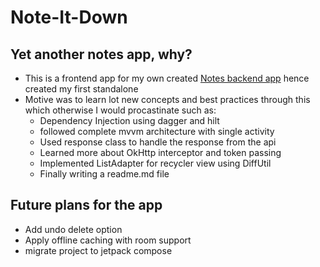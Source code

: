 # Note-It-Down
## Yet another notes app, why?
- This is a frontend app for my own created [Notes backend app](https://github.com/AnanjayGurjar/NotesBackendApp) hence created my first standalone
- Motive was to learn lot new concepts and best practices through this which otherwise I would procastinate such as:
  - Dependency Injection using dagger and hilt
  - followed complete mvvm architecture with single activity
  - Used response class to handle the response from the api
  - Learned more about OkHttp interceptor and token passing
  - Implemented ListAdapter for recycler view using DiffUtil
  - Finally writing a readme.md file
 
## Future plans for the app
- Add undo delete option
- Apply offline caching with room support
- migrate project to jetpack compose

